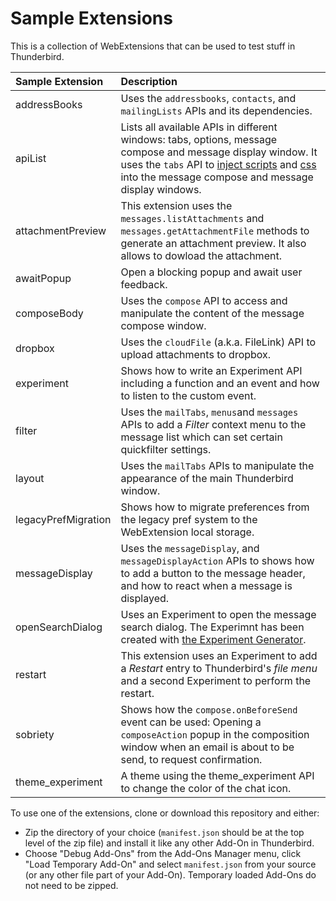 # Sample Extensions

This is a collection of WebExtensions that can be used to test stuff in Thunderbird.

| Sample Extension     | Description |
|:----------------------|:------------|
| addressBooks          | Uses the `addressbooks`, `contacts`, and `mailingLists` APIs and its dependencies. |
| apiList               | Lists all available APIs in different windows: tabs, options, message compose and message display window. It uses the `tabs` API to [inject scripts](https://thunderbird-webextensions.readthedocs.io/en/latest/tabs.html#executescript-tabid-details) and [css](https://thunderbird-webextensions.readthedocs.io/en/latest/tabs.html#insertcss-tabid-details) into the message compose and message display windows. |
| attachmentPreview     | This extension uses the `messages.listAttachments` and `messages.getAttachmentFile` methods to generate an attachment preview. It also allows to dowload the attachment. |
| awaitPopup            | Open a blocking popup and await user feedback. |
| composeBody           | Uses the `compose` API to access and manipulate the content of the message compose window. |
| dropbox               | Uses the `cloudFile` (a.k.a. FileLink) API to upload attachments to dropbox. |
| experiment            | Shows how to write an Experiment API including a function and an event and how to listen to the custom event. |
| filter                | Uses the `mailTabs`, `menus`and `messages` APIs to add a *Filter* context menu to the message list which can set certain quickfilter settings. |
| layout                | Uses the `mailTabs` APIs to manipulate the appearance of the main Thunderbird window.|
| legacyPrefMigration   | Shows how to migrate preferences from the legacy pref system to the WebExtension local storage. |
| messageDisplay        | Uses the `messageDisplay`, and `messageDisplayAction` APIs to shows how to add a button to the message header, and how to react when a message is displayed.|
| openSearchDialog      | Uses an Experiment to open the message search dialog. The Experimnt has been created with [the Experiment Generator](https://darktrojan.github.io/generator/generator.html).|
| restart               | This extension uses an Experiment to add a *Restart* entry to Thunderbird's *file menu* and a second Experiment to perform the restart. |
| sobriety              | Shows how the `compose.onBeforeSend` event can be used: Opening a `composeAction` popup in the composition window when an email is about to be send, to request confirmation. |
| theme_experiment      | A theme using the theme_experiment API to change the color of the chat icon. |


To use one of the extensions, clone or download this repository and either:

* Zip the directory of your choice (`manifest.json` should be at the top level of the zip file) and install it like any other Add-On in Thunderbird.
* Choose "Debug Add-Ons" from the Add-Ons Manager menu, click "Load Temporary Add-On" and select `manifest.json` from your source (or any other file part of your Add-On). Temporary loaded Add-Ons do not need to be zipped.
